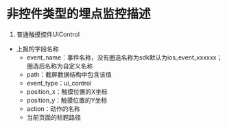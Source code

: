 # 非控件类型的埋点监控描述

1. 普通触摸控件UIControl
 * 上报的字段名称
    * event_name：事件名称，没有圈选名称为sdk默认为ios_event_xxxxxx；圈选后名称为自定义名称
    * path：截屏数据结构中包含该值
    * event_type：ui_control
    * position_x：触摸位置的X坐标
    * position_y：触摸位置的Y坐标
    * action：动作的名称
    * 当前页面的标题路径
